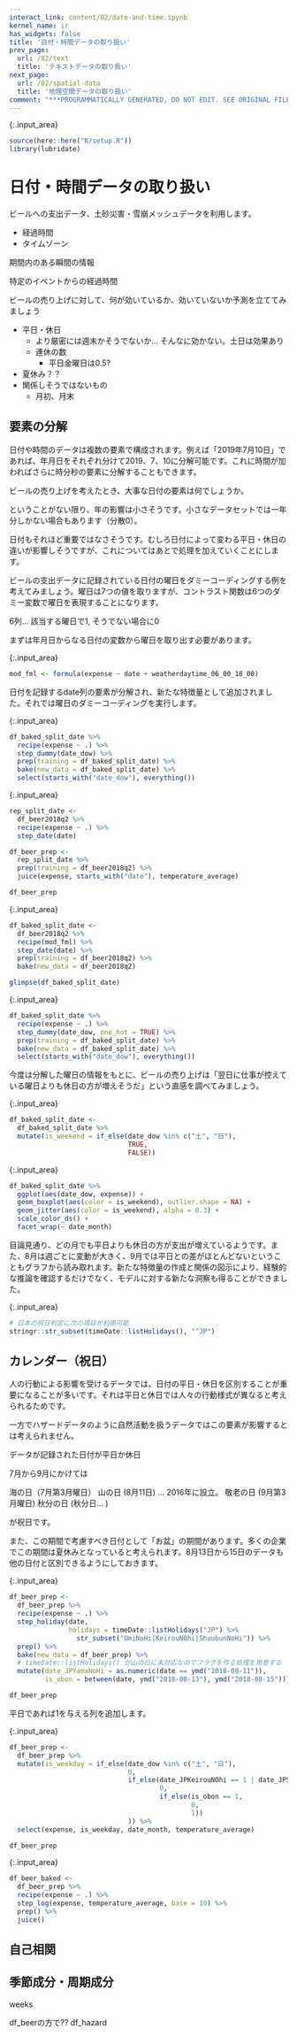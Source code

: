 ```yaml
---
interact_link: content/02/date-and-time.ipynb
kernel_name: ir
has_widgets: false
title: '日付・時間データの取り扱い'
prev_page:
  url: /02/text
  title: 'テキストデータの取り扱い'
next_page:
  url: /02/spatial-data
  title: '地理空間データの取り扱い'
comment: "***PROGRAMMATICALLY GENERATED, DO NOT EDIT. SEE ORIGINAL FILES IN /content***"
---
```




{:.input_area}
```R
source(here::here("R/setup.R"))
library(lubridate)
```


# 日付・時間データの取り扱い

ビールへの支出データ、土砂災害・雪崩メッシュデータを利用します。

- 経過時間
- タイムゾーン

期間内のある瞬間の情報

特定のイベントからの経過時間

ビールの売り上げに対して、何が効いているか、効いていないか予測を立ててみましょう

* 平日・休日
    * より厳密には週末かそうでないか… そんなに効かない。土日は効果あり
    * 連休の数
        * 平日金曜日は0.5?
* 夏休み？？
* 関係しそうではないもの
    * 月初、月末
    
## 要素の分解

日付や時間のデータは複数の要素で構成されます。例えば「2019年7月10日」であれば、年月日をそれぞれ分けて2019、7、10に分解可能です。これに時間が加わればさらに時分秒の要素に分解することもできます。

ビールの売り上げを考えたとき、大事な日付の要素は何でしょうか。

ということがない限り、年の影響は小さそうです。小さなデータセットでは一年分しかない場合もあります（分散0）。

日付もそれほど重要ではなさそうです。むしろ日付によって変わる平日・休日の違いが影響しそうですが、これについてはあとで処理を加えていくことにします。

ビールの支出データに記録されている日付の曜日をダミーコーディングする例を考えてみましょう。曜日は7つの値を取りますが、コントラスト関数は6つのダミー変数で曜日を表現することになります。

6列... 該当する曜日で1, そうでない場合に0

まずは年月日からなる日付の変数から曜日を取り出す必要があります。



{:.input_area}
```R
mod_fml <- formula(expense ~ date + weatherdaytime_06_00_18_00)
```


日付を記録するdate列の要素が分解され、新たな特徴量として追加されました。それでは曜日のダミーコーディングを実行します。



{:.input_area}
```R
df_baked_split_date %>% 
  recipe(expense ~ .) %>% 
  step_dummy(date_dow) %>% 
  prep(training = df_baked_split_date) %>% 
  bake(new_data = df_baked_split_date) %>% 
  select(starts_with("date_dow"), everything())
```




{:.input_area}
```R
rep_split_date <- 
  df_beer2018q2 %>% 
  recipe(expense ~ .) %>% 
  step_date(date)

df_beer_prep <- 
  rep_split_date %>% 
  prep(training = df_beer2018q2) %>% 
  juice(expense, starts_with("date"), temperature_average)

df_beer_prep
```




{:.input_area}
```R
df_baked_split_date <- 
  df_beer2018q2 %>% 
  recipe(mod_fml) %>% 
  step_date(date) %>% 
  prep(training = df_beer2018q2) %>% 
  bake(new_data = df_beer2018q2)

glimpse(df_baked_split_date)
```




{:.input_area}
```R
df_baked_split_date %>% 
  recipe(expense ~ .) %>% 
  step_dummy(date_dow, one_hot = TRUE) %>% 
  prep(training = df_baked_split_date) %>% 
  bake(new_data = df_baked_split_date) %>% 
  select(starts_with("date_dow"), everything())
```


今度は分解した曜日の情報をもとに、ビールの売り上げは「翌日に仕事が控えている曜日よりも休日の方が増えそうだ」という直感を調べてみましょう。



{:.input_area}
```R
df_baked_split_date <- 
  df_baked_split_date %>% 
  mutate(is_weekend = if_else(date_dow %in% c("土", "日"),
                              TRUE,
                              FALSE))
```




{:.input_area}
```R
df_baked_split_date %>% 
  ggplot(aes(date_dow, expense)) +
  geom_boxplot(aes(color = is_weekend), outlier.shape = NA) +
  geom_jitter(aes(color = is_weekend), alpha = 0.3) +
  scale_color_ds() +
  facet_wrap(~ date_month)
```


目論見通り、どの月でも平日よりも休日の方が支出が増えているようです。また、8月は週ごとに変動が大きく、9月では平日との差がほとんどないということもグラフから読み取れます。新たな特徴量の作成と関係の図示により、経験的な推論を確認するだけでなく、モデルに対する新たな洞察も得ることができました。



{:.input_area}
```R
# 日本の祝日判定に次の項目が利用可能
stringr::str_subset(timeDate::listHolidays(), "^JP")
```


## カレンダー（祝日）

人の行動による影響を受けるデータでは、日付の平日・休日を区別することが重要になることが多いです。それは平日と休日では人々の行動様式が異なると考えられるためです。

一方でハザードデータのように自然活動を扱うデータではこの要素が影響するとは考えられません。

データが記録された日付が平日か休日

7月から9月にかけては

海の日（7月第3月曜日）
山の日 (8月11日) ... 2016年に設立。
敬老の日 (9月第3月曜日)
秋分の日 (秋分日... )

が祝日です。

また、この期間で考慮すべき日付として「お盆」の期間があります。多くの企業でこの期間は夏休みとなっていると考えられます。8月13日から15日のデータも他の日付と区別できるようにしておきます。



{:.input_area}
```R
df_beer_prep <- 
  df_beer_prep %>% 
  recipe(expense ~ .) %>% 
  step_holiday(date,
               holidays = timeDate::listHolidays("JP") %>% 
                 str_subset("UmiNoHi|KeirouNOhi|ShuubunNoHi")) %>% 
  prep() %>% 
  bake(new_data = df_beer_prep) %>%
  # timeDate::listHolidays() が山の日に未対応なのでフラグを作る処理を用意する
  mutate(date_JPYamaNoHi = as.numeric(date == ymd("2018-08-11")),
         is_obon = between(date, ymd("2018-08-13"), ymd("2018-08-15")))

df_beer_prep
```


平日であれば1を与える列を追加します。



{:.input_area}
```R
df_beer_prep <- 
  df_beer_prep %>% 
  mutate(is_weekday = if_else(date_dow %in% c("土", "日"),
                              0,
                              if_else(date_JPKeirouNOhi == 1 | date_JPShuubunNoHi == 1 | date_JPUmiNoHi == 1 | date_JPYamaNoHi == 1,
                                      0,
                                      if_else(is_obon == 1,
                                              0,
                                              1))
                              )) %>% 
  select(expense, is_weekday, date_month, temperature_average)

df_beer_prep
```




{:.input_area}
```R
df_beer_baked <- 
  df_beer_prep %>% 
  recipe(expense ~ .) %>% 
  step_log(expense, temperature_average, base = 10) %>% 
  prep() %>% 
  juice()
```


## 自己相関
## 季節成分・周期成分

weeks

df_beerの方で??
df_hazard

<!--## タイムゾーン -->
